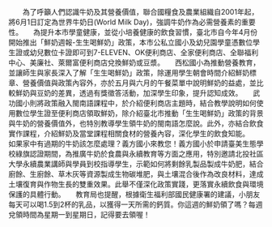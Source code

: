 　　為了呼籲人們認識牛奶及其營養價值，聯合國糧食及農業組織自2001年起，將6月1日訂定為世界牛奶日(World Milk Day)，強調牛奶作為必需營養素的重要性。　　為提升本市學童健康，並從小培養健康的飲食習慣，臺北市自今年4月份開始推出「鮮奶週報-生生喝鮮奶」政策，本市公私立國小及幼兒園學童憑數位學生證或幼兒數位卡證即可到7-ELEVEN、OK便利商店、全家便利商店、全聯福利中心、美廉社、萊爾富便利商店兌換鮮奶或豆漿。　　西松國小為推動營養教育，並讓師生與家長深入了解「生生喝鮮奶」政策，除運用學生朝會時間介紹鮮奶標章、營養價值與政策內容外，亦於五月與六月的午餐菜單中說明鮮奶的益處，並比較鮮奶與豆奶的差異，透過有獎徵答活動，加深學生印象，提升認知成效。　　武功國小則將政策融入閩南語課程中，於介紹便利商店主題時，結合教學說明如何使用數位學生證至便利商店領取鮮奶，除介紹臺北市推動「生生喝鮮奶」政策的背景與牛奶的營養價值外，也特別教導學生領牛奶的閩南語怎麼說。此外，亦結合飲食實作課程，介紹鮮奶及當堂課程相關食材的營養內容，深化學生的飲食知能。　　如果家中有過期的牛奶該怎麼處理？義方國小來教您！義方國小於申請臺美生態學校綠旗認證期間，為推廣牛奶於食農與永續教育等方面之應用，特別邀請北投社區大學永續農業講師與學員到校指導學生，示範如何將剩餘乳製品製成牛奶肥，結合廚餘、生廚餘、草木灰等資源製成生物碳堆肥，與土壤混合後作為改良材料，達成土壤復育與作物生長的雙重效果。此舉不僅深化政策實踐，更落實永續飲食與環境保護的具體行動。　　教育局也提醒，根據衛生福利部國民健康署的建議，小朋友每天可以喝1.5到2杯的乳品，以獲得一天所需的鈣質。你這週的鮮奶領了嗎？每週兌領時間為星期一到星期日，記得要去領喔！